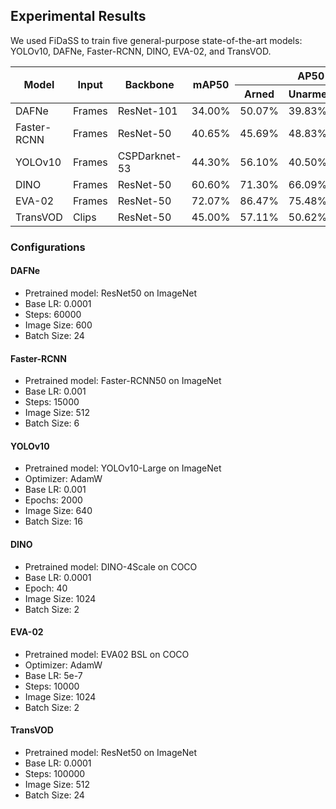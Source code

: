 ## Experimental Results

We used FiDaSS to train five general-purpose state-of-the-art models: YOLOv10, DAFNe, Faster-RCNN, DINO, EVA-02, and TransVOD. 

<table class="tg">
<thead>
  <tr>
    <th class="tg-c3ow" rowspan="2">Model</th>
    <th class="tg-c3ow" rowspan="2">Input</th>
    <th class="tg-c3ow" rowspan="2">Backbone</th>
    <th class="tg-c3ow" rowspan="2">mAP50</th>
    <th class="tg-c3ow" colspan="3">AP50</th>
    <th class="tg-c3ow" rowspan="2">#Params</th>
  </tr>
  <tr>
    <th class="tg-c3ow">Arned</th>
    <th class="tg-c3ow">Unarmed</th>
    <th class="tg-c3ow">Firearm</th>
  </tr>
</thead>
<tbody>
  <tr>
    <td class="tg-0pky">DAFNe</td>
    <td class="tg-0pky">Frames</td>
    <td class="tg-0pky">ResNet-101</td>
    <td class="tg-0pky">34.00%</td>
    <td class="tg-0pky">50.07%</td>
    <td class="tg-0pky">39.83%</td>
    <td class="tg-0pky">12.11%</td>
    <td class="tg-0pky">5M</td>
  </tr>
  <tr>
    <td class="tg-0pky">Faster-RCNN</td>
    <td class="tg-0pky">Frames</td>
    <td class="tg-0pky">ResNet-50</td>
    <td class="tg-0pky">40.65%</td>
    <td class="tg-0pky">45.69%</td>
    <td class="tg-0pky">48.83%</td>
    <td class="tg-0pky">27.42%</td>
    <td class="tg-0pky">42M</td>
  </tr>
  <tr>
    <td class="tg-0pky">YOLOv10</td>
    <td class="tg-0pky">Frames</td>
    <td class="tg-0pky">CSPDarknet-53</td>
    <td class="tg-0pky">44.30%</td>
    <td class="tg-0pky">56.10%</td>
    <td class="tg-0pky">40.50%</td>
    <td class="tg-0pky">36.10%</td>
    <td class="tg-0pky">24M</td>
  </tr>
  <tr>
    <td class="tg-0pky">DINO</td>
    <td class="tg-0pky">Frames</td>
    <td class="tg-0pky">ResNet-50</td>
    <td class="tg-0pky">60.60%</td>
    <td class="tg-0pky">71.30%</td>
    <td class="tg-0pky">66.09%</td>
    <td class="tg-0pky">44.35%</td>
    <td class="tg-0pky">47M</td>
  </tr>
  <tr>
    <td class="tg-0pky">EVA-02</td>
    <td class="tg-0pky">Frames</td>
    <td class="tg-0pky">ResNet-50</td>
    <td class="tg-0pky">72.07%</td>
    <td class="tg-0pky">86.47%</td>
    <td class="tg-0pky">75.48%</td>
    <td class="tg-0pky">54.27%</td>
    <td class="tg-0pky">86M</td>
  </tr>
  <tr>
    <td class="tg-0pky">TransVOD</td>
    <td class="tg-0pky">Clips</td>
    <td class="tg-0pky">ResNet-50</td>
    <td class="tg-0pky">45.00%</td>
    <td class="tg-0pky">57.11%</td>
    <td class="tg-0pky">50.62%</td>
    <td class="tg-0pky">54.27%</td>
    <td class="tg-0pky">59M</td>
  </tr>
</tbody>
</table>

### Configurations

#### DAFNe
- Pretrained model: ResNet50 on ImageNet
- Base LR: 0.0001
- Steps: 60000
- Image Size: 600
- Batch Size: 24

#### Faster-RCNN
- Pretrained model: Faster-RCNN50 on ImageNet
- Base LR: 0.001
- Steps: 15000
- Image Size: 512
- Batch Size: 6

#### YOLOv10
- Pretrained model: YOLOv10-Large on ImageNet
- Optimizer: AdamW
- Base LR: 0.001
- Epochs: 2000
- Image Size: 640
- Batch Size: 16

#### DINO
- Pretrained model: DINO-4Scale on COCO
- Base LR: 0.0001
- Epoch: 40
- Image Size: 1024
- Batch Size: 2

#### EVA-02
- Pretrained model: EVA02 BSL on COCO
- Optimizer: AdamW
- Base LR: 5e-7
- Steps: 10000
- Image Size: 1024
- Batch Size: 2

#### TransVOD
- Pretrained model: ResNet50 on ImageNet
- Base LR: 0.0001
- Steps: 100000
- Image Size: 512
- Batch Size: 24
